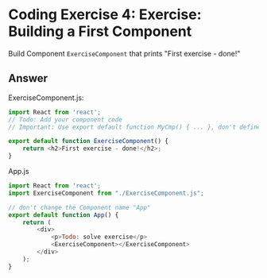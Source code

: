 # Coding Exercise 4: Exercise: Building a First Component

Build Component `ExerciseComponent` that prints "First exercise - done!"

## Answer

ExerciseComponent.js:
```js
import React from 'react';
// Todo: Add your component code
// Important: Use export default function MyCmp() { ... }, don't define "export default" on a separate line!

export default function ExerciseComponent() {
    return <h2>First exercise - done!</h2>;
}
```

App.js
```js
import React from 'react';
import ExerciseComponent from "./ExerciseComponent.js";

// don't change the Component name "App"
export default function App() {
    return (
        <div>
            <p>Todo: solve exercise</p>
            <ExerciseComponent></ExerciseComponent>
        </div>
    );
}
```
